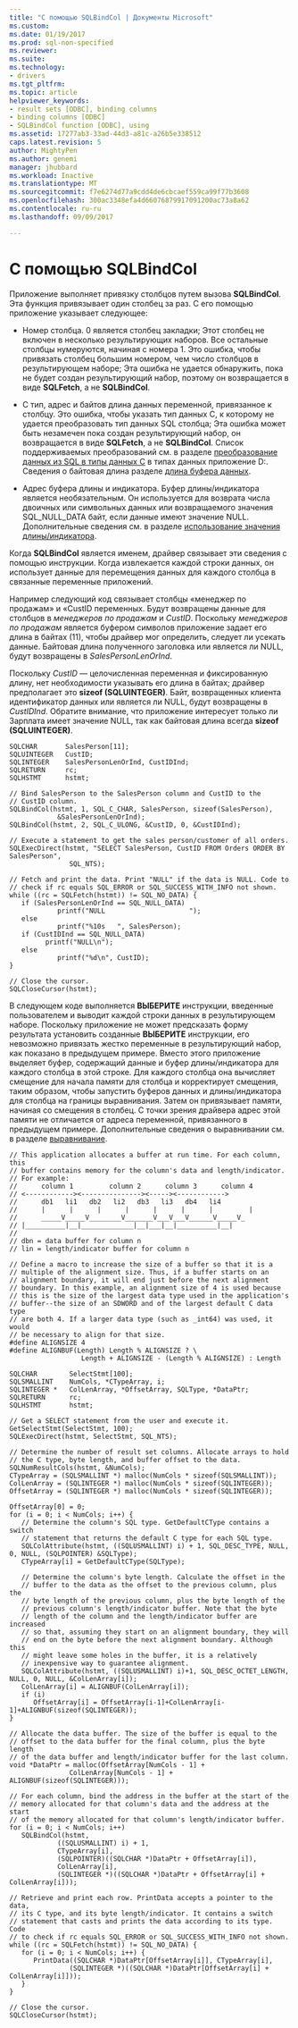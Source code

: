 ```yaml
---
title: "С помощью SQLBindCol | Документы Microsoft"
ms.custom: 
ms.date: 01/19/2017
ms.prod: sql-non-specified
ms.reviewer: 
ms.suite: 
ms.technology:
- drivers
ms.tgt_pltfrm: 
ms.topic: article
helpviewer_keywords:
- result sets [ODBC], binding columns
- binding columns [ODBC]
- SQLBindCol function [ODBC], using
ms.assetid: 17277ab3-33ad-44d3-a81c-a26b5e338512
caps.latest.revision: 5
author: MightyPen
ms.author: genemi
manager: jhubbard
ms.workload: Inactive
ms.translationtype: MT
ms.sourcegitcommit: f7e6274d77a9cdd4de6cbcaef559ca99f77b3608
ms.openlocfilehash: 300ac3348efa4d66076879917091200ac73a8a62
ms.contentlocale: ru-ru
ms.lasthandoff: 09/09/2017

---
```

# <a name="using-sqlbindcol"></a>С помощью SQLBindCol
Приложение выполняет привязку столбцов путем вызова **SQLBindCol**. Эта функция привязывает один столбец за раз. С его помощью приложение указывает следующее:  
  
-   Номер столбца. 0 является столбец закладки; Этот столбец не включен в несколько результирующих наборов. Все остальные столбцы нумеруются, начиная с номера 1. Это ошибка, чтобы привязать столбец большим номером, чем число столбцов в результирующем наборе; Эта ошибка не удается обнаружить, пока не будет создан результирующий набор, поэтому он возвращается в виде **SQLFetch**, а не **SQLBindCol**.  
  
-   C тип, адрес и байтов длина данных переменной, привязанное к столбцу. Это ошибка, чтобы указать тип данных C, к которому не удается преобразовать тип данных SQL столбца; Эта ошибка может быть незамечен пока создан результирующий набор, он возвращается в виде **SQLFetch**, а не **SQLBindCol**. Список поддерживаемых преобразований см. в разделе [преобразование данных из SQL в типы данных C](../../../odbc/reference/appendixes/converting-data-from-sql-to-c-data-types.md) в типах данных приложение D:. Сведения о байтовая длина разделе [длина буфера данных](../../../odbc/reference/develop-app/data-buffer-length.md).  
  
-   Адрес буфера длины и индикатора. Буфер длины/индикатора является необязательным. Он используется для возврата числа двоичных или символьных данных или возвращаемого значения SQL_NULL_DATA байт, если данные имеют значение NULL. Дополнительные сведения см. в разделе [использование значения длины/индикатора](../../../odbc/reference/develop-app/using-length-and-indicator-values.md).  
  
 Когда **SQLBindCol** является именем, драйвер связывает эти сведения с помощью инструкции. Когда извлекается каждой строки данных, он использует данные для перемещения данных для каждого столбца в связанные переменные приложений.  
  
 Например следующий код связывает столбцы «менеджер по продажам» и «CustID переменных. Будут возвращены данные для столбцов в *менеджеров по продажам* и *CustID*. Поскольку *менеджеров по продажам* является буфером символов приложение задает его длина в байтах (11), чтобы драйвер мог определить, следует ли усекать данные. Байтовая длина полученного заголовка или является ли NULL, будут возвращены в *SalesPersonLenOrInd*.  
  
 Поскольку *CustID* — целочисленная переменная и фиксированную длину, нет необходимости указывать его длина в байтах; драйвер предполагает это **sizeof (**SQLUINTEGER**)**. Байт, возвращенных клиента идентификатор данных или является ли NULL, будут возвращены в *CustIDInd*. Обратите внимание, что приложение интересует только ли Зарплата имеет значение NULL, так как байтовая длина всегда **sizeof (**SQLUINTEGER**)**.  
  
```  
SQLCHAR       SalesPerson[11];  
SQLUINTEGER   CustID;  
SQLINTEGER    SalesPersonLenOrInd, CustIDInd;  
SQLRETURN     rc;  
SQLHSTMT      hstmt;  
  
// Bind SalesPerson to the SalesPerson column and CustID to the   
// CustID column.  
SQLBindCol(hstmt, 1, SQL_C_CHAR, SalesPerson, sizeof(SalesPerson),  
            &SalesPersonLenOrInd);  
SQLBindCol(hstmt, 2, SQL_C_ULONG, &CustID, 0, &CustIDInd);  
  
// Execute a statement to get the sales person/customer of all orders.  
SQLExecDirect(hstmt, "SELECT SalesPerson, CustID FROM Orders ORDER BY SalesPerson",  
               SQL_NTS);  
  
// Fetch and print the data. Print "NULL" if the data is NULL. Code to   
// check if rc equals SQL_ERROR or SQL_SUCCESS_WITH_INFO not shown.  
while ((rc = SQLFetch(hstmt)) != SQL_NO_DATA) {  
   if (SalesPersonLenOrInd == SQL_NULL_DATA)   
            printf("NULL                     ");  
   else   
            printf("%10s   ", SalesPerson);  
   if (CustIDInd == SQL_NULL_DATA)   
         printf("NULL\n");  
   else   
            printf("%d\n", CustID);  
}  
  
// Close the cursor.  
SQLCloseCursor(hstmt);  
```  
  
 В следующем коде выполняется **ВЫБЕРИТЕ** инструкции, введенные пользователем и выводит каждой строки данных в результирующем наборе. Поскольку приложение не может предсказать форму результата установить созданные **ВЫБЕРИТЕ** инструкции, его невозможно привязать жестко переменные в результирующий набор, как показано в предыдущем примере. Вместо этого приложение выделяет буфер, содержащий данные и буфер длины/индикатора для каждого столбца в этой строке. Для каждого столбца она вычисляет смещение для начала памяти для столбца и корректирует смещения, таким образом, чтобы запустить буферов данных и длины/индикатора для столбца на границы выравнивания. Затем он привязывает памяти, начиная со смещения в столбец. С точки зрения драйвера адрес этой памяти не отличается от адреса переменной, привязанного в предыдущем примере. Дополнительные сведения о выравнивании см. в разделе [выравнивание](../../../odbc/reference/develop-app/alignment.md).  
  
```  
// This application allocates a buffer at run time. For each column, this   
// buffer contains memory for the column's data and length/indicator.   
// For example:  
//      column 1         column 2      column 3      column 4  
// <------------><---------------><-----><------------>  
//      db1   li1   db2   li2   db3   li3   db4   li4  
//      |      |      |      |      |      |      |         |  
//      _____V_____V________V_______V___V___V______V_____V_  
// |__________|__|_____________|__|___|__|__________|__|  
//  
// dbn = data buffer for column n  
// lin = length/indicator buffer for column n  
  
// Define a macro to increase the size of a buffer so that it is a   
// multiple of the alignment size. Thus, if a buffer starts on an   
// alignment boundary, it will end just before the next alignment   
// boundary. In this example, an alignment size of 4 is used because   
// this is the size of the largest data type used in the application's   
// buffer--the size of an SDWORD and of the largest default C data type   
// are both 4. If a larger data type (such as _int64) was used, it would   
// be necessary to align for that size.  
#define ALIGNSIZE 4  
#define ALIGNBUF(Length) Length % ALIGNSIZE ? \  
                  Length + ALIGNSIZE - (Length % ALIGNSIZE) : Length  
  
SQLCHAR        SelectStmt[100];  
SQLSMALLINT    NumCols, *CTypeArray, i;  
SQLINTEGER *   ColLenArray, *OffsetArray, SQLType, *DataPtr;  
SQLRETURN      rc;   
SQLHSTMT       hstmt;  
  
// Get a SELECT statement from the user and execute it.  
GetSelectStmt(SelectStmt, 100);  
SQLExecDirect(hstmt, SelectStmt, SQL_NTS);  
  
// Determine the number of result set columns. Allocate arrays to hold   
// the C type, byte length, and buffer offset to the data.  
SQLNumResultCols(hstmt, &NumCols);  
CTypeArray = (SQLSMALLINT *) malloc(NumCols * sizeof(SQLSMALLINT));  
ColLenArray = (SQLINTEGER *) malloc(NumCols * sizeof(SQLINTEGER));  
OffsetArray = (SQLINTEGER *) malloc(NumCols * sizeof(SQLINTEGER));  
  
OffsetArray[0] = 0;  
for (i = 0; i < NumCols; i++) {  
   // Determine the column's SQL type. GetDefaultCType contains a switch   
   // statement that returns the default C type for each SQL type.  
   SQLColAttribute(hstmt, ((SQLUSMALLINT) i) + 1, SQL_DESC_TYPE, NULL, 0, NULL, (SQLPOINTER) &SQLType);  
   CTypeArray[i] = GetDefaultCType(SQLType);  
  
   // Determine the column's byte length. Calculate the offset in the   
   // buffer to the data as the offset to the previous column, plus the   
   // byte length of the previous column, plus the byte length of the   
   // previous column's length/indicator buffer. Note that the byte   
   // length of the column and the length/indicator buffer are increased   
   // so that, assuming they start on an alignment boundary, they will  
   // end on the byte before the next alignment boundary. Although this   
   // might leave some holes in the buffer, it is a relatively   
   // inexpensive way to guarantee alignment.  
   SQLColAttribute(hstmt, ((SQLUSMALLINT) i)+1, SQL_DESC_OCTET_LENGTH, NULL, 0, NULL, &ColLenArray[i]);  
   ColLenArray[i] = ALIGNBUF(ColLenArray[i]);  
   if (i)  
      OffsetArray[i] = OffsetArray[i-1]+ColLenArray[i-1]+ALIGNBUF(sizeof(SQLINTEGER));  
}  
  
// Allocate the data buffer. The size of the buffer is equal to the   
// offset to the data buffer for the final column, plus the byte length   
// of the data buffer and length/indicator buffer for the last column.  
void *DataPtr = malloc(OffsetArray[NumCols - 1] +  
               ColLenArray[NumCols - 1] + ALIGNBUF(sizeof(SQLINTEGER)));  
  
// For each column, bind the address in the buffer at the start of the   
// memory allocated for that column's data and the address at the start   
// of the memory allocated for that column's length/indicator buffer.  
for (i = 0; i < NumCols; i++)  
   SQLBindCol(hstmt,  
            ((SQLUSMALLINT) i) + 1,  
            CTypeArray[i],  
            (SQLPOINTER)((SQLCHAR *)DataPtr + OffsetArray[i]),  
            ColLenArray[i],  
            (SQLINTEGER *)((SQLCHAR *)DataPtr + OffsetArray[i] + ColLenArray[i]));  
  
// Retrieve and print each row. PrintData accepts a pointer to the data,   
// its C type, and its byte length/indicator. It contains a switch   
// statement that casts and prints the data according to its type. Code   
// to check if rc equals SQL_ERROR or SQL_SUCCESS_WITH_INFO not shown.  
while ((rc = SQLFetch(hstmt)) != SQL_NO_DATA) {  
   for (i = 0; i < NumCols; i++) {  
      PrintData((SQLCHAR *)DataPtr[OffsetArray[i]], CTypeArray[i],  
               (SQLINTEGER *)((SQLCHAR *)DataPtr[OffsetArray[i] + ColLenArray[i]]));  
   }  
}  
  
// Close the cursor.  
SQLCloseCursor(hstmt);  
```

